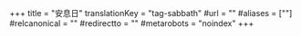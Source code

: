 +++
title = "安息日"
translationKey = "tag-sabbath"
#url = ""
#aliases = [""]
#relcanonical = ""
#redirectto = ""
#metarobots = "noindex"
+++
